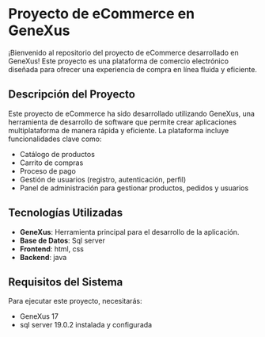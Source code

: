 

# Proyecto de eCommerce en GeneXus

¡Bienvenido al repositorio del proyecto de eCommerce desarrollado en GeneXus! 
Este proyecto es una plataforma de comercio electrónico diseñada para ofrecer una experiencia de compra en línea fluida y eficiente.

## Descripción del Proyecto

Este proyecto de eCommerce ha sido desarrollado utilizando GeneXus, una herramienta de desarrollo de software que permite crear aplicaciones multiplataforma de manera rápida y eficiente. La plataforma incluye funcionalidades clave como:

- Catálogo de productos
- Carrito de compras
- Proceso de pago
- Gestión de usuarios (registro, autenticación, perfil)
- Panel de administración para gestionar productos, pedidos y usuarios

## Tecnologías Utilizadas

- **GeneXus**: Herramienta principal para el desarrollo de la aplicación.
- **Base de Datos**: Sql server
- **Frontend**: html, css
- **Backend**: java

## Requisitos del Sistema

Para ejecutar este proyecto, necesitarás:

- GeneXus 17
- sql server 19.0.2 instalada y configurada